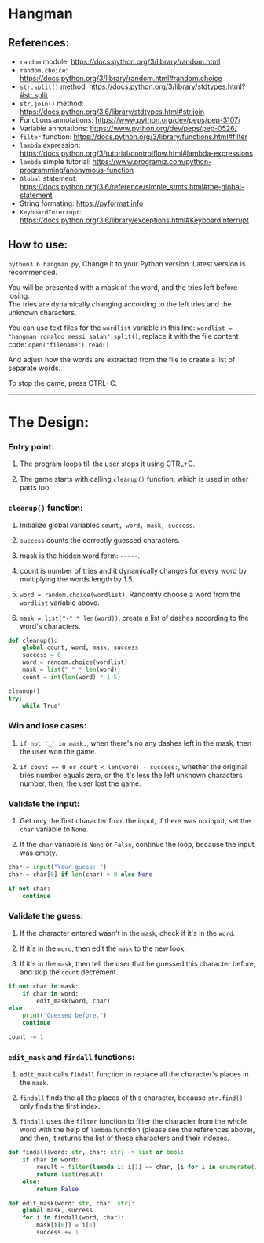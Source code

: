 # Hangman

## References:

- `random` module:			https://docs.python.org/3/library/random.html
- `random.choice`:			https://docs.python.org/3/library/random.html#random.choice
- `str.split()` method:		https://docs.python.org/3/library/stdtypes.html?#str.split
- `str.join()` method:		https://docs.python.org/3.6/library/stdtypes.html#str.join
- Functions annotations:	https://www.python.org/dev/peps/pep-3107/
- Variable annotations:		https://www.python.org/dev/peps/pep-0526/
- `filter` function:			https://docs.python.org/3/library/functions.html#filter
- `lambda` expression:		https://docs.python.org/3/tutorial/controlflow.html#lambda-expressions
- `lambda` simple tutorial:	https://www.programiz.com/python-programming/anonymous-function
- `Global` statement:			https://docs.python.org/3.6/reference/simple_stmts.html#the-global-statement
- String formating:			https://pyformat.info
- `KeyboardInterrupt`:		https://docs.python.org/3.6/library/exceptions.html#KeyboardInterrupt

## How to use:
`python3.6 hangman.py`, Change it to your Python version. Latest version is recommended.

You will be presented with a mask of the word, and the tries left before losing.<br>
The tries are dynamically changing according to the left tries and the unknown characters.

You can use text files for the `wordlist` variable in this line: `wordlist = "hangman ronaldo messi salah".split()`, replace it with the file content code: `open("filename").read()`

And adjust how the words are extracted from the file to create a list of separate words.

To stop the game, press CTRL+C.

<hr>

# The Design:
### Entry point:
1. The program loops till the user stops it using CTRL+C.

2. The game starts with calling `cleanup()` function, which is used in other parts too.

### `cleanup()` function:
1. Initialize global variables `count, word, mask, success`.

2. `success` counts the correctly guessed characters.

3. mask is the hidden word form: `-----`.

4. count is number of tries and it dynamically changes for every word by multiplying the words length by 1.5.

5. `word = random.choice(wordlist)`, Randomly choose a word from the `wordlist` variable above.

6. `mask = list("-" * len(word))`, create a list of dashes according to the word's characters.

```python
def cleanup():
	global count, word, mask, success
	success = 0
	word = random.choice(wordlist)
	mask = list("_" * len(word))
	count = int(len(word) * 1.5)

cleanup()
try:
	while True"
```

### Win and lose cases:

1. `if not '_' in mask:`, when there's no any dashes left in the mask, then the user won the game.

2. `if count == 0 or count < len(word) - success:`, whether the original tries number equals zero, or the it's less the left unknown characters number, then, the user lost the game.

### Validate the input:

1. Get only the first character from the input, If there was no input, set the `char` variable to `None`.

2. If the `char` variable is `None` or `False`, continue the loop, because the input was empty.

```python
char = input("Your guess: ")
char = char[0] if len(char) > 0 else None

if not char:
	continue
```

### Validate the guess:

1. If the character entered wasn't in the `mask`, check if it's in the `word`.

2. If it's in the `word`, then edit the `mask` to the new look.

3. If it's in the `mask`, then tell the user that he guessed this character before, and skip the `count` decrement.

```python
if not char in mask:
	if char in word:
		edit_mask(word, char)
else:
	print("Guessed before.")
	continue

count -= 1
```

### `edit_mask` and `findall` functions:

1. `edit_mask` calls `findall` function to replace all the character's places in the `mask`.

2. `findall` finds the all the places of this character, because `str.find()` only finds the first index.

3. `findall` uses the `filter` function to filter the character from the whole
word with the help of `lambda` function (please see the references above), and then, it returns the list of these characters and their indexes.

```python
def findall(word: str, char: str) -> list or bool:
	if char in word:
		result = filter(lambda i: i[1] == char, [i for i in enumerate(word)])
		return list(result)
	else:
		return False

def edit_mask(word: str, char: str):
	global mask, success
	for i in findall(word, char):
		mask[i[0]] = i[1]
		success += 1
```
